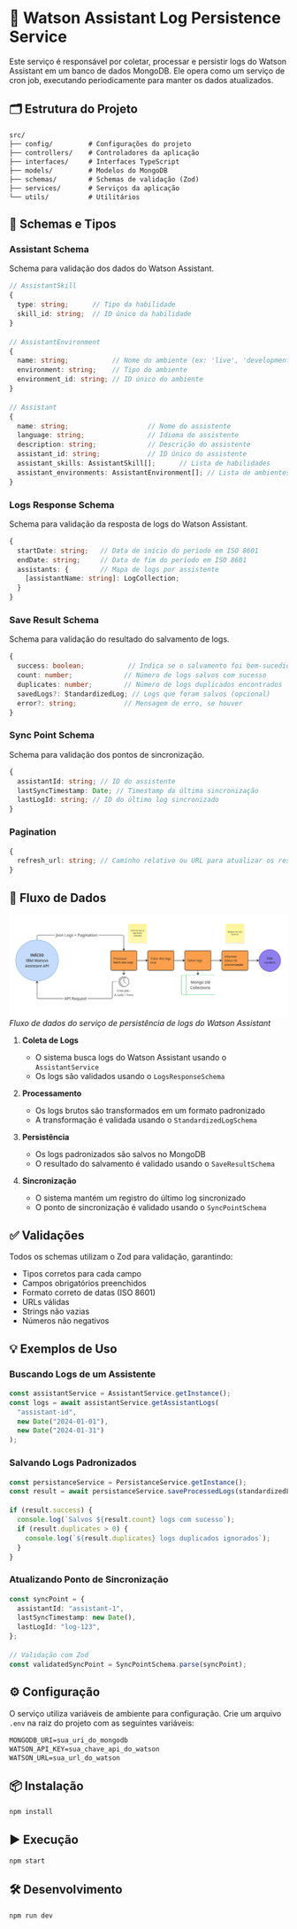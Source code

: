 # 🤖 Watson Assistant Log Persistence Service

Este serviço é responsável por coletar, processar e persistir logs do Watson Assistant em um banco de dados MongoDB. Ele opera como um serviço de cron job, executando periodicamente para manter os dados atualizados.

## 🗂️ Estrutura do Projeto

```
src/
├── config/         # Configurações do projeto
├── controllers/    # Controladores da aplicação
├── interfaces/     # Interfaces TypeScript
├── models/         # Modelos do MongoDB
├── schemas/        # Schemas de validação (Zod)
├── services/       # Serviços da aplicação
└── utils/          # Utilitários
```

## 🧩 Schemas e Tipos

### Assistant Schema

Schema para validação dos dados do Watson Assistant.

```typescript
// AssistantSkill
{
  type: string;      // Tipo da habilidade
  skill_id: string;  // ID único da habilidade
}

// AssistantEnvironment
{
  name: string;           // Nome do ambiente (ex: 'live', 'development')
  environment: string;    // Tipo do ambiente
  environment_id: string; // ID único do ambiente
}

// Assistant
{
  name: string;                    // Nome do assistente
  language: string;                // Idioma do assistente
  description: string;             // Descrição do assistente
  assistant_id: string;            // ID único do assistente
  assistant_skills: AssistantSkill[];      // Lista de habilidades
  assistant_environments: AssistantEnvironment[]; // Lista de ambientes
}
```

### Logs Response Schema

Schema para validação da resposta de logs do Watson Assistant.

```typescript
{
  startDate: string;   // Data de início do período em ISO 8601
  endDate: string;     // Data de fim do período em ISO 8601
  assistants: {        // Mapa de logs por assistente
    [assistantName: string]: LogCollection;
  }
}
```

### Save Result Schema

Schema para validação do resultado do salvamento de logs.

```typescript
{
  success: boolean;           // Indica se o salvamento foi bem-sucedido
  count: number;             // Número de logs salvos com sucesso
  duplicates: number;        // Número de logs duplicados encontrados
  savedLogs?: StandardizedLog; // Logs que foram salvos (opcional)
  error?: string;            // Mensagem de erro, se houver
}
```

### Sync Point Schema

Schema para validação dos pontos de sincronização.

```typescript
{
  assistantId: string; // ID do assistente
  lastSyncTimestamp: Date; // Timestamp da última sincronização
  lastLogId: string; // ID do último log sincronizado
}
```

### Pagination

```typescript
{
  refresh_url: string; // Caminho relativo ou URL para atualizar os resultados
}
```

## 🔄 Fluxo de Dados

![Fluxo de dados do serviço](src/docs/dataflow.jpg)
_Fluxo de dados do serviço de persistência de logs do Watson Assistant_

1. **Coleta de Logs**

   - O sistema busca logs do Watson Assistant usando o `AssistantService`
   - Os logs são validados usando o `LogsResponseSchema`

2. **Processamento**

   - Os logs brutos são transformados em um formato padronizado
   - A transformação é validada usando o `StandardizedLogSchema`

3. **Persistência**

   - Os logs padronizados são salvos no MongoDB
   - O resultado do salvamento é validado usando o `SaveResultSchema`

4. **Sincronização**
   - O sistema mantém um registro do último log sincronizado
   - O ponto de sincronização é validado usando o `SyncPointSchema`

## ✅ Validações

Todos os schemas utilizam o Zod para validação, garantindo:

- Tipos corretos para cada campo
- Campos obrigatórios preenchidos
- Formato correto de datas (ISO 8601)
- URLs válidas
- Strings não vazias
- Números não negativos

## 💡 Exemplos de Uso

### Buscando Logs de um Assistente

```typescript
const assistantService = AssistantService.getInstance();
const logs = await assistantService.getAssistantLogs(
  "assistant-id",
  new Date("2024-01-01"),
  new Date("2024-01-31")
);
```

### Salvando Logs Padronizados

```typescript
const persistanceService = PersistanceService.getInstance();
const result = await persistanceService.saveProcessedLogs(standardizedLogs);

if (result.success) {
  console.log(`Salvos ${result.count} logs com sucesso`);
  if (result.duplicates > 0) {
    console.log(`${result.duplicates} logs duplicados ignorados`);
  }
}
```

### Atualizando Ponto de Sincronização

```typescript
const syncPoint = {
  assistantId: "assistant-1",
  lastSyncTimestamp: new Date(),
  lastLogId: "log-123",
};

// Validação com Zod
const validatedSyncPoint = SyncPointSchema.parse(syncPoint);
```

## ⚙️ Configuração

O serviço utiliza variáveis de ambiente para configuração. Crie um arquivo `.env` na raiz do projeto com as seguintes variáveis:

```env
MONGODB_URI=sua_uri_do_mongodb
WATSON_API_KEY=sua_chave_api_do_watson
WATSON_URL=sua_url_do_watson
```

## 📦 Instalação

```bash
npm install
```

## ▶️ Execução

```bash
npm start
```

## 🛠️ Desenvolvimento

```bash
npm run dev
```
